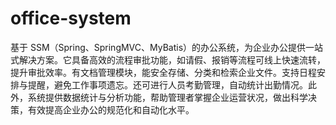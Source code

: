 # office-system
基于 SSM（Spring、SpringMVC、MyBatis）的办公系统，为企业办公提供一站式解决方案。它具备高效的流程审批功能，如请假、报销等流程可线上快速流转，提升审批效率。有文档管理模块，能安全存储、分类和检索企业文件。支持日程安排与提醒，避免工作事项遗忘。还可进行人员考勤管理，自动统计出勤情况。此外，系统提供数据统计与分析功能，帮助管理者掌握企业运营状况，做出科学决策，有效提高企业办公的规范化和自动化水平。 

